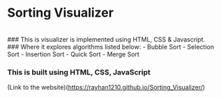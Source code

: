 # Sorting Visualizer
<br/>
### This is visualizer is implemented using HTML, CSS & Javascript.
<br/> 
### Where it explores algorithms listed below:
- Bubble Sort 
- Selection Sort
- Insertion Sort
- Quick Sort
- Merge Sort

### This is built using HTML, CSS, JavaScript <br/>

(Link to the website)(https://rayhan1210.github.io/Sorting_Visualizer/)
